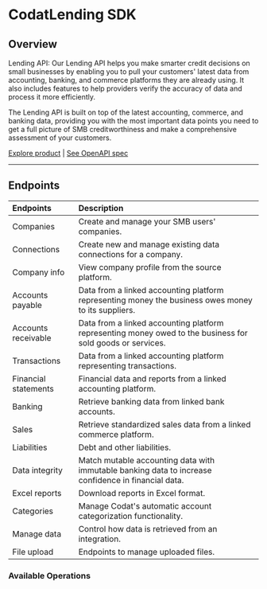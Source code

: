 # CodatLending SDK

## Overview

Lending API: Our Lending API helps you make smarter credit decisions on small businesses by enabling you to pull your customers' latest data from accounting, banking, and commerce platforms they are already using. It also includes features to help providers verify the accuracy of data and process it more efficiently.

The Lending API is built on top of the latest accounting, commerce, and banking data, providing you with the most important data points you need to get a full picture of SMB creditworthiness and make a comprehensive assessment of your customers.

[Explore product](https://docs.codat.io/lending/overview) | [See OpenAPI spec](https://github.com/codatio/oas)

---

## Endpoints

| Endpoints            | Description                                                                                                |
|:---------------------|:-----------------------------------------------------------------------------------------------------------|
| Companies            | Create and manage your SMB users' companies.                                                               |
| Connections          | Create new and manage existing data connections for a company.                                             |
| Company info         | View company profile from the source platform.                                                             |
| Accounts payable     | Data from a linked accounting platform representing money the business owes money to its suppliers.        |
| Accounts receivable  | Data from a linked accounting platform representing money owed to the business for sold goods or services. |
| Transactions         | Data from a linked accounting platform representing transactions.                                          |
| Financial statements | Financial data and reports from a linked accounting platform.                                              |
| Banking              | Retrieve banking data from linked bank accounts.                                                           |
| Sales                | Retrieve standardized sales data from a linked commerce platform.                                          |
| Liabilities          | Debt and other liabilities.                                                                                |
| Data integrity       | Match mutable accounting data with immutable banking data to increase confidence in financial data.        |
| Excel reports        | Download reports in Excel format.                                                                          |
| Categories           | Manage Codat's automatic account categorization functionality.                                             |
| Manage data          | Control how data is retrieved from an integration.                                                         |
| File upload          | Endpoints to manage uploaded files.                                                                        |

### Available Operations

